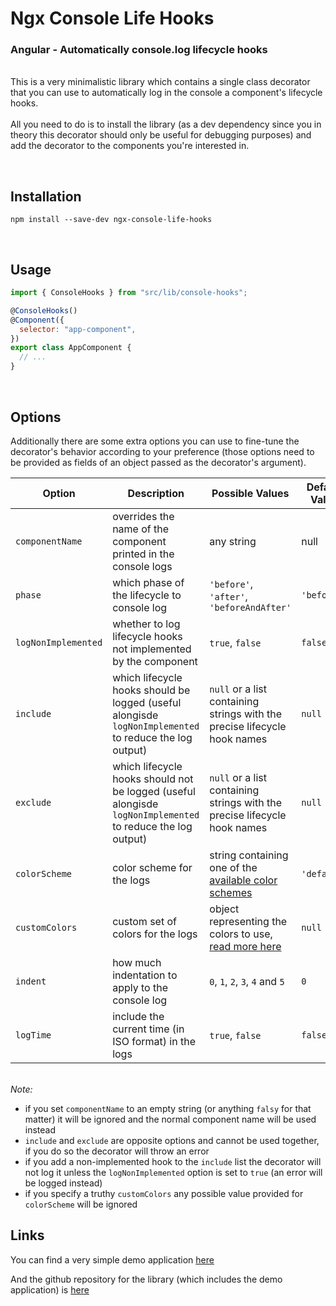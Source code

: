 # Ngx Console Life Hooks

### Angular - Automatically console.log lifecycle hooks

\
This is a very minimalistic library which contains a single
class decorator that you can use to automatically log in the console a component's lifecycle hooks.
\
\
All you need to do is to install the library (as a dev dependency since you in theory this decorator should only be useful for debugging purposes) and add the decorator to the components you're interested in.

\
&NewLine;

## Installation

`npm install --save-dev ngx-console-life-hooks`

\
&NewLine;

## Usage

```js
import { ConsoleHooks } from "src/lib/console-hooks";

@ConsoleHooks()
@Component({
  selector: "app-component",
})
export class AppComponent {
  // ...
}
```

\
&NewLine;

## Options

Additionally there are some extra options you can use to fine-tune the decorator's behavior according to your preference
(those options need to be provided as fields of an
object passed as the decorator's argument).

| Option              | Description                                                                                                | Possible Values                                                                                                        | Default Value |
| ------------------- | ---------------------------------------------------------------------------------------------------------- | ---------------------------------------------------------------------------------------------------------------------- | ------------- |
| `componentName`     | overrides the name of the component printed in the console logs                                            | any string                                                                                                             | null          |
| `phase`             | which phase of the lifecycle to console log                                                                | `'before'`, `'after'`, `'beforeAndAfter'`                                                                              | `'before'`    |
| `logNonImplemented` | whether to log lifecycle hooks not implemented by the component                                            | `true`, `false`                                                                                                        | `false`       |
| `include`           | which lifecycle hooks should be logged (useful alongisde `logNonImplemented` to reduce the log output)     | `null` or a list containing strings with the precise lifecycle hook names                                              | `null`        |
| `exclude`           | which lifecycle hooks should not be logged (useful alongisde `logNonImplemented` to reduce the log output) | `null` or a list containing strings with the precise lifecycle hook names                                              | `null`        |
| `colorScheme`       | color scheme for the logs                                                                                  | string containing one of the [available color schemes](https://ngx-console-life-hooks.netlify.app/colors-docs/schemes) | `'default'`   |
| `customColors`      | custom set of colors for the logs                                                                          | object representing the colors to use, [read more here](https://ngx-console-life-hooks.netlify.app/colors-docs/custom) | `null`        |
| `indent`            | how much indentation to apply to the console log                                                           | `0`, `1`, `2`, `3`, `4` and `5`                                                                                        | `0`           |
| `logTime`           | include the current time (in ISO format) in the logs                                                       | `true`, `false`                                                                                                        | `false`       |

\
_Note:_

- if you set `componentName` to an empty string (or anything `falsy` for that matter) it will be ignored and the normal component name will be used instead
- `include` and `exclude` are opposite options and cannot be used together, if you do so the decorator will throw an error
- if you add a non-implemented hook to the `include` list the decorator will not log it unless the `logNonImplemented` option is set to `true` (an error will be logged instead)
- if you specify a truthy `customColors` any possible value provided for `colorScheme` will be ignored
  \
  &NewLine;

## Links

You can find a very simple demo application [here](https://ngx-console-life-hooks.netlify.app)

And the github repository for the library (which includes the demo application) is [here](https://github.com/dario-piotrowicz/ngx-console-life-hooks)
